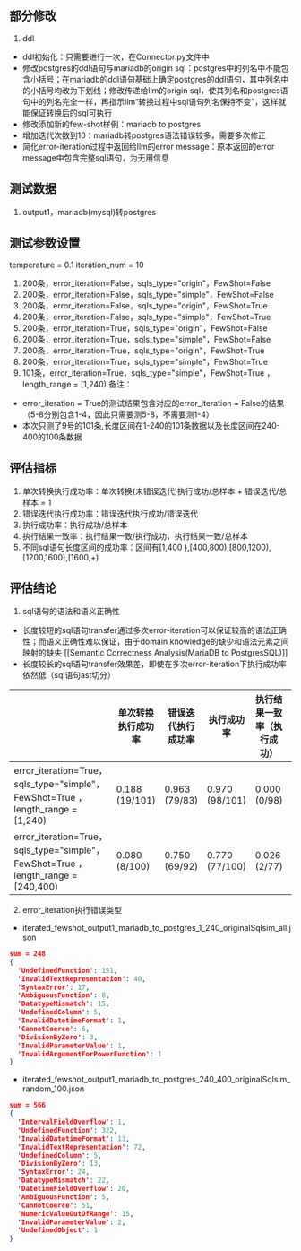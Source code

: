 ## 部分修改
1.  ddl
* ddl初始化：只需要进行一次，在Connector.py文件中
* 修改postgres的ddl语句与mariadb的origin sql：postgres中的列名中不能包含小括号；在mariadb的ddl语句基础上确定postgres的ddl语句，其中列名中的小括号均改为下划线；修改传递给llm的origin sql，使其列名和postgres语句中的列名完全一样，再指示llm“转换过程中sql语句列名保持不变”，这样就能保证转换后的sql可执行
* 修改添加新的few-shot样例：mariadb to postgres
* 增加迭代次数到10：mariadb转postgres语法错误较多，需要多次修正
* 简化error-iteration过程中返回给llm的error message：原本返回的error message中包含完整sql语句，为无用信息

## 测试数据
1. output1，mariadb(mysql)转postgres

## 测试参数设置
temperature = 0.1
iteration_num = 10
1. 200条，error_iteration=False，sqls_type="origin"，FewShot=False  
2. 200条，error_iteration=False，sqls_type="simple"，FewShot=False  
3. 200条，error_iteration=False，sqls_type="origin"，FewShot=True
4. 200条，error_iteration=False，sqls_type="simple"，FewShot=True 
5. 200条，error_iteration=True，sqls_type="origin"，FewShot=False 
6. 200条，error_iteration=True，sqls_type="simple"，FewShot=False
7. 200条，error_iteration=True，sqls_type="origin"，FewShot=True 
8. 200条，error_iteration=True，sqls_type="simple"，FewShot=True 
9. 101条，error_iteration=True，sqls_type="simple"，FewShot=True ，length_range = [1,240)
备注：
* error_iteration = True的测试结果包含对应的error_iteration = False的结果（5-8分别包含1-4，因此只需要测5-8，不需要测1-4）
* 本次只测了9号的101条,长度区间在1-240的101条数据以及长度区间在240-400的100条数据
## 评估指标

1. 单次转换执行成功率：单次转换(未错误迭代)执行成功/总样本 + 错误迭代/总样本 = 1
2. 错误迭代执行成功率：错误迭代执行成功/错误迭代
3. 执行成功率：执行成功/总样本
4. 执行结果一致率：执行结果一致/执行成功，执行结果一致/总样本
5. 不同sql语句长度区间的成功率：区间有[1,400 ),[400,800),[800,1200),[1200,1600),[1600,+)

## 评估结论
1. sql语句的语法和语义正确性
* 长度较短的sql语句transfer通过多次error-iteration可以保证较高的语法正确性；而语义正确性难以保证，由于domain knowledge的缺少和语法元素之间映射的缺失 [[Semantic Correctness Analysis(MariaDB to PostgresSQL)]]
* 长度较长的sql语句transfer效果差，即使在多次error-iteration下执行成功率依然低（sql语句ast切分）

|                                                                                | 单次转换执行成功率      | 错误迭代执行成功率     | 执行成功率          | 执行结果一致率（执行成功） | 执行结果一致率（总样本）  | 平均迭代次数          |
| ------------------------------------------------------------------------------ | -------------- | ------------- | -------------- | ------------- | ------------- | --------------- |
| error_iteration=True，sqls_type="simple"，FewShot=True ，length_range = [1,240)   | 0.188 (19/101) | 0.963 (79/83) | 0.970 (98/101) | 0.000  (0/98) | 0.000 (0/101) | 3.396 (343/101) |
| error_iteration=True，sqls_type="simple"，FewShot=True ，length_range = [240,400) | 0.080 (8/100)  | 0.750 (69/92) | 0.770 (77/100) | 0.026 (2/77)  | 0.020 (2/100) |                 |

2. error_iteration执行错误类型
* iterated_fewshot_output1_mariadb_to_postgres_1_240_originalSqlsim_all.json
```JSON
sum = 248
{  
  'UndefinedFunction': 151,  
  'InvalidTextRepresentation': 40,  
  'SyntaxError': 17,  
  'AmbiguousFunction': 8,  
  'DatatypeMismatch': 15,  
  'UndefinedColumn': 5,  
  'InvalidDatetimeFormat': 1,  
  'CannotCoerce': 6,  
  'DivisionByZero': 3,  
  'InvalidParameterValue': 1,  
  'InvalidArgumentForPowerFunction': 1  
}
```
* iterated_fewshot_output1_mariadb_to_postgres_240_400_originalSqlsim_random_100.json
``` JSON
sum = 566
{  
  'IntervalFieldOverflow': 1,  
  'UndefinedFunction': 322,  
  'InvalidDatetimeFormat': 13,  
  'InvalidTextRepresentation': 72,  
  'UndefinedColumn': 5,  
  'DivisionByZero': 13,  
  'SyntaxError': 24,  
  'DatatypeMismatch': 22,  
  'DatetimeFieldOverflow': 20,  
  'AmbiguousFunction': 5,  
  'CannotCoerce': 51,  
  'NumericValueOutOfRange': 15,  
  'InvalidParameterValue': 2,  
  'UndefinedObject': 1  
}  
```
